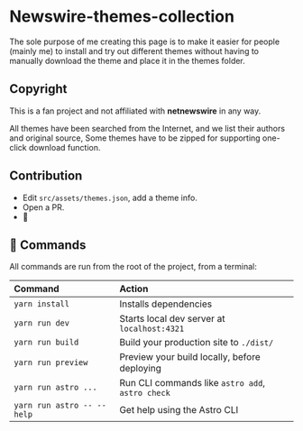 # Newswire-themes-collection

The sole purpose of me creating this page is to make it easier for
people (mainly me) to install and try out different themes without
having to manually download the theme and place it in the themes folder.

## Copyright

This is a fan project and not affiliated with <b>netnewswire</b> in any way.

All themes have been searched from the Internet, and we list their authors and original source, Some themes have to be zipped for supporting one-click download function.

## Contribution

- Edit `src/assets/themes.json`, add a theme info.
- Open a PR.
- 🎉

## 🧞 Commands

All commands are run from the root of the project, from a terminal:

| Command                    | Action                                           |
| :------------------------- | :----------------------------------------------- |
| `yarn install`             | Installs dependencies                            |
| `yarn run dev`             | Starts local dev server at `localhost:4321`      |
| `yarn run build`           | Build your production site to `./dist/`          |
| `yarn run preview`         | Preview your build locally, before deploying     |
| `yarn run astro ...`       | Run CLI commands like `astro add`, `astro check` |
| `yarn run astro -- --help` | Get help using the Astro CLI                     |
